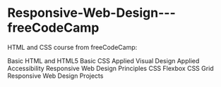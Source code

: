 # Responsive-Web-Design---freeCodeCamp

HTML and CSS course from freeCodeCamp:

Basic HTML and HTML5
Basic CSS
Applied Visual Design
Applied Accessibility
Responsive Web Design Principles
CSS Flexbox
CSS Grid
Responsive Web Design Projects
